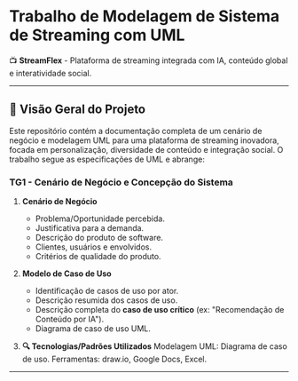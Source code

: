 # Trabalho de Modelagem de Sistema de Streaming com UML  

📺 **StreamFlex** - Plataforma de streaming integrada com IA, conteúdo global e interatividade social.  

---

## 📌 Visão Geral do Projeto  
Este repositório contém a documentação completa de um cenário de negócio e modelagem UML para uma plataforma de streaming inovadora, focada em personalização, diversidade de conteúdo e integração social. O trabalho segue as especificações de UML e abrange:  

### **TG1 - Cenário de Negócio e Concepção do Sistema**  
1. **Cenário de Negócio**  
   - Problema/Oportunidade percebida.  
   - Justificativa para a demanda.  
   - Descrição do produto de software.  
   - Clientes, usuários e envolvidos.  
   - Critérios de qualidade do produto.  

2. **Modelo de Caso de Uso**  
   - Identificação de casos de uso por ator.  
   - Descrição resumida dos casos de uso.  
   - Descrição completa do **caso de uso crítico** (ex: "Recomendação de Conteúdo por IA").  
   - Diagrama de caso de uso UML.  

3. **🔍 Tecnologias/Padrões Utilizados**
Modelagem UML: Diagrama de caso de uso.
Ferramentas: draw.io, Google Docs, Excel.

---
